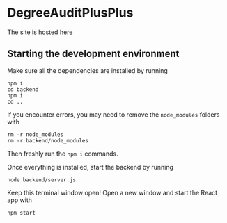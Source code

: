 # DegreeAuditPlusPlus
The site is hosted [here](http://ec2-52-14-173-245.us-east-2.compute.amazonaws.com:3000)

## Starting the development environment

Make sure all the dependencies are installed by running

```
npm i
cd backend
npm i
cd ..
```

If you encounter errors, you may need to remove the `node_modules` folders with

```
rm -r node_modules
rm -r backend/node_modules
```

Then freshly run the `npm i` commands.

Once everything is installed, start the backend by running
```
node backend/server.js
```

Keep this terminal window open! Open a new window and start the React app with

```
npm start
```
